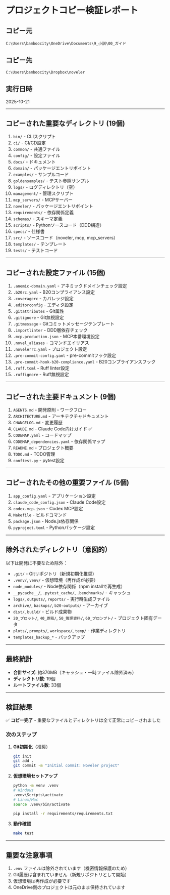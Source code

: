 # プロジェクトコピー検証レポート

## コピー元
`C:\Users\bamboocity\OneDrive\Documents\9_小説\00_ガイド`

## コピー先
`C:\Users\bamboocity\Dropbox\noveler`

## 実行日時
2025-10-21

---

## コピーされた重要なディレクトリ (19個)

1. `bin/` - CLIスクリプト
2. `ci/` - CI/CD設定
3. `common/` - 共通ファイル
4. `config/` - 設定ファイル
5. `docs/` - ドキュメント
6. `domain/` - パッケージエントリポイント
7. `examples/` - サンプルコード
8. `goldensamples/` - テスト参照サンプル
9. `logs/` - ログディレクトリ（空）
10. `management/` - 管理スクリプト
11. `mcp_servers/` - MCPサーバー
12. `noveler/` - パッケージエントリポイント
13. `requirements/` - 依存関係定義
14. `schemas/` - スキーマ定義
15. `scripts/` - Pythonソースコード（DDD構造）
16. `specs/` - 仕様書
17. `src/` - ソースコード（noveler, mcp, mcp_servers）
18. `templates/` - テンプレート
19. `tests/` - テストコード

---

## コピーされた設定ファイル (15個)

1. `.anemic-domain.yaml` - アネミックドメインチェック設定
2. `.b20rc.yaml` - B20コンプライアンス設定
3. `.coveragerc` - カバレッジ設定
4. `.editorconfig` - エディタ設定
5. `.gitattributes` - Git属性
6. `.gitignore` - Git無視設定
7. `.gitmessage` - Gitコミットメッセージテンプレート
8. `.importlinter` - DDD層依存チェック
9. `.mcp.production.json` - MCP本番環境設定
10. `.novel_aliases` - コマンドエイリアス
11. `.novelerrc.yaml` - プロジェクト設定
12. `.pre-commit-config.yaml` - pre-commitフック設定
13. `.pre-commit-hook-b20-compliance.yaml` - B20コンプライアンスフック
14. `.ruff.toml` - Ruff linter設定
15. `.ruffignore` - Ruff無視設定

---

## コピーされた主要ドキュメント (9個)

1. `AGENTS.md` - 開発原則・ワークフロー
2. `ARCHITECTURE.md` - アーキテクチャドキュメント
3. `CHANGELOG.md` - 変更履歴
4. `CLAUDE.md` - Claude Code向けガイド ✅
5. `CODEMAP.yaml` - コードマップ
6. `CODEMAP_dependencies.yaml` - 依存関係マップ
7. `README.md` - プロジェクト概要
8. `TODO.md` - TODO管理
9. `conftest.py` - pytest設定

---

## コピーされたその他の重要ファイル (5個)

1. `app_config.yaml` - アプリケーション設定
2. `claude_code_config.json` - Claude Code設定
3. `codex.mcp.json` - Codex MCP設定
4. `Makefile` - ビルドコマンド
5. `package.json` - Node.js依存関係
6. `pyproject.toml` - Pythonパッケージ設定

---

## 除外されたディレクトリ（意図的）

以下は開発に不要なため除外：
- `.git/` - Gitリポジトリ（新規初期化推奨）
- `.venv/`, `venv/` - 仮想環境（再作成が必要）
- `node_modules/` - Node依存関係（npm installで再生成）
- `__pycache__/`, `.pytest_cache/`, `.benchmarks/` - キャッシュ
- `logs/`, `outputs/`, `reports/` - 実行時生成ファイル
- `archive/`, `backups/`, `b20-outputs/` - アーカイブ
- `dist/`, `build/` - ビルド成果物
- `20_プロット/`, `40_原稿/`, `50_管理資料/`, `60_プロンプト/` - プロジェクト固有データ
- `plots/`, `prompts/`, `workspace/`, `temp/` - 作業ディレクトリ
- `templates_backup_*` - バックアップ

---

## 最終統計

- **合計サイズ**: 約370MB（キャッシュ・一時ファイル除外済み）
- **ディレクトリ数**: 19個
- **ルートファイル数**: 33個

---

## 検証結果

✅ **コピー完了** - 重要なファイルとディレクトリは全て正常にコピーされました

### 次のステップ

1. **Git初期化**（推奨）
   ```bash
   git init
   git add .
   git commit -m "Initial commit: Noveler project"
   ```

2. **仮想環境セットアップ**
   ```bash
   python -m venv .venv
   # Windows
   .venv\Scripts\activate
   # Linux/Mac
   source .venv/bin/activate
   
   pip install -r requirements/requirements.txt
   ```

3. **動作確認**
   ```bash
   make test
   ```

---

## 重要な注意事項

1. `.env` ファイルは除外されています（機密情報保護のため）
2. Git履歴は含まれていません（新規リポジトリとして開始）
3. 仮想環境は再作成が必要です
4. OneDrive側のプロジェクトは元のまま保持されています

